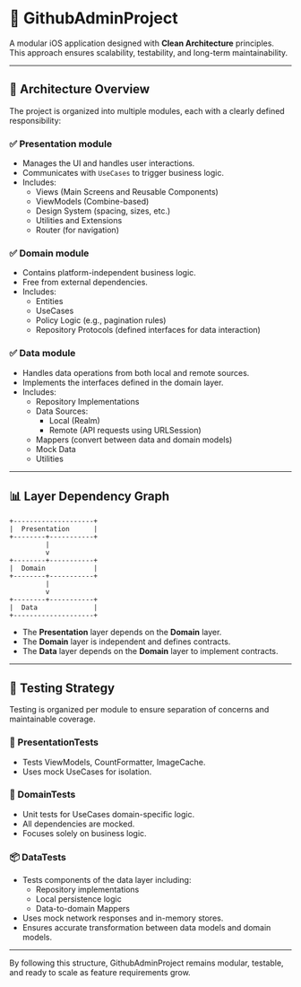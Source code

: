# 📱 GithubAdminProject

A modular iOS application designed with **Clean Architecture** principles. This approach ensures scalability, testability, and long-term maintainability.

---

## 🧱 Architecture Overview

The project is organized into multiple modules, each with a clearly defined responsibility:

### ✅ Presentation module

- Manages the UI and handles user interactions.
- Communicates with `UseCases` to trigger business logic.
- Includes:
  - Views (Main Screens and Reusable Components)
  - ViewModels (Combine-based)
  - Design System (spacing, sizes, etc.)
  - Utilities and Extensions
  - Router (for navigation)

### ✅ Domain module

- Contains platform-independent business logic.
- Free from external dependencies.
- Includes:
  - Entities
  - UseCases
  - Policy Logic (e.g., pagination rules)
  - Repository Protocols (defined interfaces for data interaction)

### ✅ Data module

- Handles data operations from both local and remote sources.
- Implements the interfaces defined in the domain layer.
- Includes:
  - Repository Implementations
  - Data Sources:
    - Local (Realm)
    - Remote (API requests using URLSession)
  - Mappers (convert between data and domain models)
  - Mock Data
  - Utilities

---

## 📊 Layer Dependency Graph

```
+--------------------+
|  Presentation      |
+--------+-----------+
         |
         v
+--------+-----------+
|  Domain            |
+--------+-----------+
         |
         v
+--------+-----------+
|  Data              |
+--------------------+
```

- The **Presentation** layer depends on the **Domain** layer.
- The **Domain** layer is independent and defines contracts.
- The **Data** layer depends on the **Domain** layer to implement contracts.

---

## 🧪 Testing Strategy

Testing is organized per module to ensure separation of concerns and maintainable coverage.

### 🧩 PresentationTests

- Tests ViewModels, CountFormatter, ImageCache.
- Uses mock UseCases for isolation.

### 🧠 DomainTests

- Unit tests for UseCases domain-specific logic.
- All dependencies are mocked.
- Focuses solely on business logic.

### 📦 DataTests

- Tests components of the data layer including:
  - Repository implementations
  - Local persistence logic
  - Data-to-domain Mappers
- Uses mock network responses and in-memory stores.
- Ensures accurate transformation between data models and domain models.

---

By following this structure, GithubAdminProject remains modular, testable, and ready to scale as feature requirements grow.
